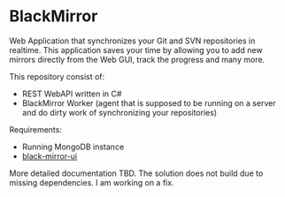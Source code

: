 # BlackMirror

Web Application that synchronizes your Git and SVN repositories in realtime.
This application saves your time by allowing you to add new mirrors directly from the Web GUI, track the progress and many more.

This repository consist of:
- REST WebAPI written in C#
- BlackMirror Worker (agent that is supposed to be running on a server and do dirty work of synchronizing your repositories)

Requirements:
- Running MongoDB instance
- [black-mirror-ui](https://github.com/Rosiv/black-mirror-ui "black-mirror-ui")

More detailed documentation TBD. The solution does not build due to missing dependencies. I am working on a fix.